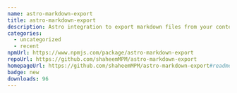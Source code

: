 ```yaml
---
name: astro-markdown-export
title: astro-markdown-export
description: Astro integration to export markdown files from your content collections
categories:
  - uncategorized
  - recent
npmUrl: https://www.npmjs.com/package/astro-markdown-export
repoUrl: https://github.com/shaheemMPM/astro-markdown-export
homepageUrl: https://github.com/shaheemMPM/astro-markdown-export#readme
badge: new
downloads: 96
---
```

